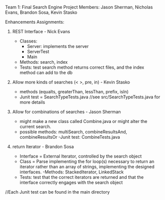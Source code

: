 Team 1: Final Search Engine Project
Members: Jason Sherman, Nicholas Evans, Brandon Sosa, Kevin Stasko

Enhancements Assignments: 

1. REST Interface - Nick Evans
    - Classes: 
      - Server: implements the server
      - ServerTest
      - Main
    - Methods: search, index
    - Tests: test search method returns correct files, and the index method can add to the db

2. Allow more kinds of searches (< >, pre, in) - Kevin Stasko
    - methods (equalts, greaterThan, lessThan, prefix, isIn)
    - Junit test = SearchTypeTests.java //see src/SearchTypeTests.java for more details

3. Allow for combinations of searches - Jason Sherman
	- might make a new class called Combine.java or might 	alter the current search.
	- possible methods: multiSearch, combineResultsAnd, 	combineResultsOr
	-Junit test: CombineTests.java

5. return Iterator - Brandon Sosa
    - Interface = External Iterator, controlled by the search object
    - Class = Parse implementing the for loop(s) necessary to return an iterator rather than an array of strings, implementing
              the designed interfaces.
    -Methods: StackedIterator, LinkedStack
    - Tests: test that the correct iterators are returned and that the interface correctly engages with the search object

//Each Junit test can be found in the main directory



